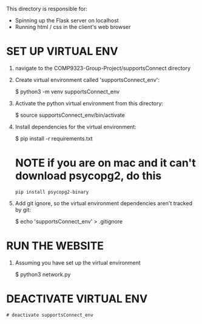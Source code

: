 This directory is responsible for:
- Spinning up the Flask server on localhost
- Running html / css in the client's web browser

# SET UP VIRTUAL ENV #

1. navigate to the COMP9323-Group-Project/supportsConnect directory
2. Create virtual environment called 'supportsConnect_env': 

	$ python3 -m venv supportsConnect_env

3. Activate the python virtual environment from this directory: 
	
	$ source supportsConnect_env/bin/activate 

4. Install dependencies for the virtual environment:
	
	$ pip install -r requirements.txt

	# NOTE if you are on mac and it can't download psycopg2, do this
	```
	pip install psycopg2-binary
	```

5. Add git ignore, so the virtual environment dependencies aren't tracked by git:

	$ echo 'supportsConnect_env' > .gitignore


# RUN THE WEBSITE #

1. Assuming you have set up the virtual environment

	$ python3 network.py


# DEACTIVATE VIRTUAL ENV #

	# deactivate supportsConnect_env
